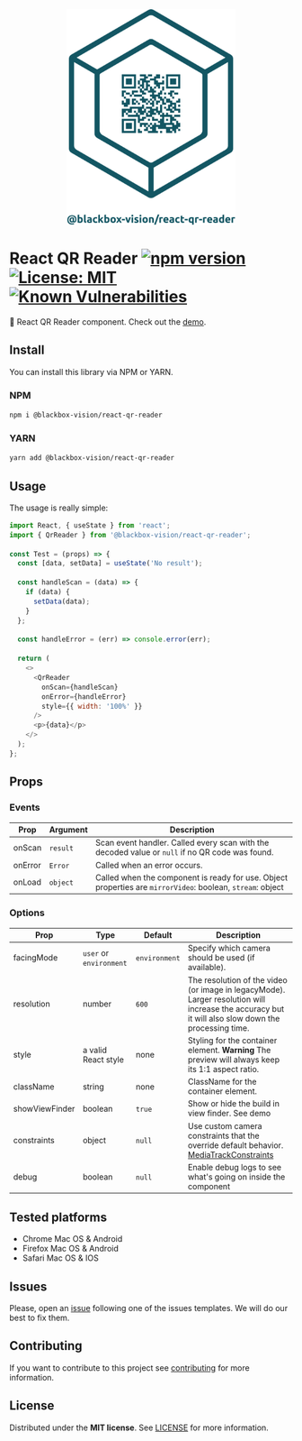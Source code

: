 <div style="text-align:center;">
  <img alt="Lib logo" src="./qr-reader-logo.png" style="width:300px" />
</div>

# React QR Reader [![npm version](https://badge.fury.io/js/%40blackbox-vision%2Freact-qr-reader.svg)](https://badge.fury.io/js/%40blackbox-vision%2Freact-qr-reader) [![License: MIT](https://img.shields.io/badge/License-MIT-brightgreen.svg)](https://opensource.org/licenses/MIT) [![Known Vulnerabilities](https://snyk.io/test/github/blackboxvision/react-qr-reader/badge.svg)](https://snyk.io/test/github/blackboxvision/react-qr-reader)

:rocket: React QR Reader component. Check out the [demo](https://codesandbox.io/s/qrreader-u2mcu).

## Install

You can install this library via NPM or YARN.

### NPM

```bash
npm i @blackbox-vision/react-qr-reader
```

### YARN

```bash
yarn add @blackbox-vision/react-qr-reader
```

## Usage

The usage is really simple:

```javascript
import React, { useState } from 'react';
import { QrReader } from '@blackbox-vision/react-qr-reader';

const Test = (props) => {
  const [data, setData] = useState('No result');

  const handleScan = (data) => {
    if (data) {
      setData(data);
    }
  };

  const handleError = (err) => console.error(err);

  return (
    <>
      <QrReader
        onScan={handleScan}
        onError={handleError}
        style={{ width: '100%' }}
      />
      <p>{data}</p>
    </>
  );
};
```

## Props

### Events

| Prop    | Argument | Description                                                                                                |
| ------- | -------- | ---------------------------------------------------------------------------------------------------------- |
| onScan  | `result` | Scan event handler. Called every scan with the decoded value or `null` if no QR code was found.            |
| onError | `Error`  | Called when an error occurs.                                                                               |
| onLoad  | `object` | Called when the component is ready for use. Object properties are `mirrorVideo`: boolean, `stream`: object |

### Options

| Prop           | Type                    | Default       | Description                                                                                                                                                       |
| -------------- | ----------------------- | ------------- | ----------------------------------------------------------------------------------------------------------------------------------------------------------------- |
| facingMode     | `user` or `environment` | `environment` | Specify which camera should be used (if available).                                                                                                               |
| resolution     | number                  | `600`         | The resolution of the video (or image in legacyMode). Larger resolution will increase the accuracy but it will also slow down the processing time.                |
| style          | a valid React style     | none          | Styling for the container element. **Warning** The preview will always keep its 1:1 aspect ratio.                                                                 |
| className      | string                  | none          | ClassName for the container element.                                                                                                                              |
| showViewFinder | boolean                 | `true`        | Show or hide the build in view finder. See demo                                                                                                                   |
| constraints    | object                  | `null`        | Use custom camera constraints that the override default behavior. [MediaTrackConstraints](https://developer.mozilla.org/en-US/docs/Web/API/MediaTrackConstraints) |
| debug          | boolean                 | `null`        | Enable debug logs to see what's going on inside the component                                                                                                     |

## Tested platforms

- Chrome Mac OS & Android
- Firefox Mac OS & Android
- Safari Mac OS & IOS

## Issues

Please, open an [issue](https://github.com/BlackBoxVision/react-qr-reader/issues) following one of the issues templates. We will do our best to fix them.

## Contributing

If you want to contribute to this project see [contributing](https://github.com/BlackBoxVision/react-qr-reader/blob/master/CONTRIBUTING.md) for more information.

## License

Distributed under the **MIT license**. See [LICENSE](https://github.com/BlackBoxVision/react-qr-reader/blob/master/LICENSE) for more information.
